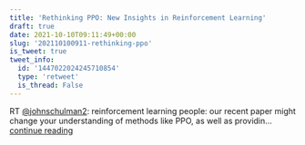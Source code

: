 ```yaml
---
title: 'Rethinking PPO: New Insights in Reinforcement Learning'
draft: true
date: 2021-10-10T09:11:49+00:00
slug: '202110100911-rethinking-ppo'
is_tweet: true
tweet_info:
  id: '1447022024245710854'
  type: 'retweet'
  is_thread: False
---
```




RT [@johnschulman2](https://x.com/johnschulman2): reinforcement learning people: our recent paper might change your understanding of methods like PPO, as well as providin… [continue reading](https://x.com/sytelus/status/1447022024245710854)
